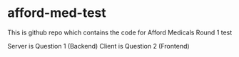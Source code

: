 # afford-med-test
This is  github repo which contains the code for Afford Medicals Round 1 test


Server is Question 1 (Backend)
Client is Question 2 (Frontend)